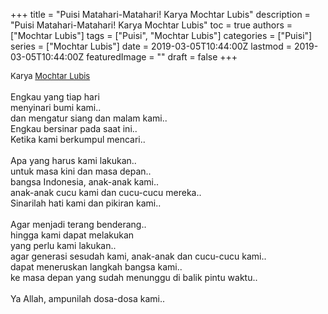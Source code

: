 +++
title = "Puisi Matahari-Matahari! Karya Mochtar Lubis"
description = "Puisi Matahari-Matahari! Karya Mochtar Lubis"
toc = true
authors = ["Mochtar Lubis"]
tags = ["Puisi", "Mochtar Lubis"]
categories = ["Puisi"]
series = ["Mochtar Lubis"]
date = 2019-03-05T10:44:00Z
lastmod = 2019-03-05T10:44:00Z
featuredImage = ""
draft = false
+++

<div style="text-align: justify;">
<div style="font-size: small;">Karya <a href="/authors/mochtar-lubis/" target="_blank">Mochtar Lubis</a></div><br />
Engkau yang tiap hari<br />menyinari bumi kami..<br />dan mengatur siang dan malam kami..<br />Engkau bersinar pada saat ini..<br />Ketika kami berkumpul mencari..<br /><br />Apa yang harus kami lakukan..<br />untuk masa kini dan masa depan..<br />bangsa Indonesia, anak-anak kami..<br />anak-anak cucu kami dan cucu-cucu mereka..<br />Sinarilah hati kami dan pikiran kami..<br /><br />Agar menjadi terang benderang..<br />hingga kami dapat melakukan<br />yang perlu kami lakukan..<br />agar generasi sesudah kami, anak-anak dan cucu-cucu kami..<br />dapat meneruskan langkah bangsa kami..<br />ke masa depan yang sudah menunggu di balik pintu waktu..<br /><br />Ya Allah, ampunilah dosa-dosa kami..</div>
